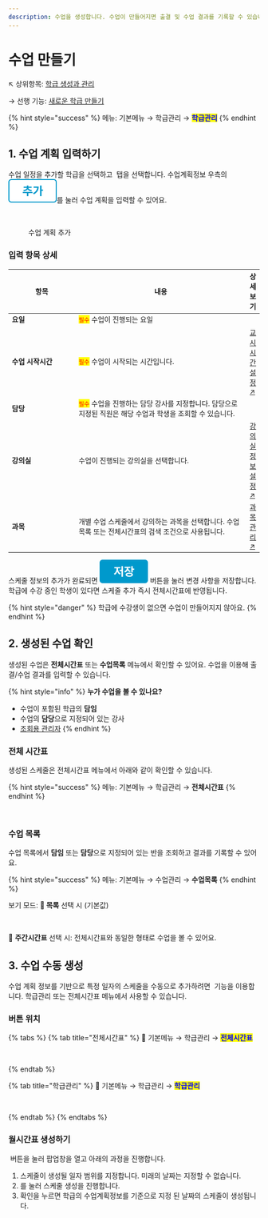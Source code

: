 ```yaml
---
description: 수업을 생성합니다. 수업이 만들어지면 출결 및 수업 결과를 기록할 수 있습니다.
---
```


# 수업 만들기

↖ 상위항목: [학급 생성과 관리](./)

→ 선행 기능: [새로운 학급 만들기](add-class.md)

{% hint style="success" %}
메뉴: 기본메뉴 → 학급관리 → <mark style="color:blue;">**학급관리**</mark>
{% endhint %}

## 1. 수업 계획 입력하기

수업 일정을 추가할 학급을 선택하고 <img src="../../.gitbook/assets/tab_수업계획정보.svg" alt="" data-size="line"> 탭을 선택합니다. 수업계획정보 우측의 <img src="../../.gitbook/assets/btn_추가.png" alt="" data-size="line">를 눌러 수업 계획을 입력할 수 있어요.

<figure><img src="../../.gitbook/assets/수업 계획 정보 입력.png" alt=""><figcaption><p>수업 계획 추가</p></figcaption></figure>

### 입력 항목 상세

<table><thead><tr><th width="150">항목</th><th width="417">내용</th><th>상세 보기</th></tr></thead><tbody><tr><td><strong>요일</strong></td><td><mark style="color:red;"><code>필수</code></mark> 수업이 진행되는 요일</td><td></td></tr><tr><td><strong>수업</strong> <strong>시작시간</strong></td><td><mark style="color:red;"><code>필수</code></mark> 수업이 시작되는 시간입니다. </td><td><a href="../class-setting/time.md">교시 시간 설정↗</a></td></tr><tr><td><strong>담당</strong></td><td><mark style="color:red;"><code>필수</code></mark> 수업을 진행하는 담당 강사를 지정합니다. 담당으로 지정된 직원은 해당 수업과 학생을 조회할 수 있습니다.</td><td></td></tr><tr><td><strong>강의실</strong></td><td>수업이 진행되는 강의실을 선택합니다.</td><td><a href="../class-setting/room.md">강의실 정보 설정↗</a></td></tr><tr><td><strong>과목</strong></td><td>개별 수업 스케줄에서 강의하는 과목을 선택합니다. 수업목록 또는 전체시간표의 검색 조건으로 사용됩니다.</td><td><a href="../class-setting/subject.md">과목 관리↗</a></td></tr></tbody></table>

스케줄 정보의 추가가 완료되면 <img src="../../.gitbook/assets/btn_save.png" alt="" data-size="line"> 버튼을 눌러 변경 사항을 저장합니다. 학급에 수강 중인 학생이 있다면 스케줄 추가 즉시 전체시간표에 반영됩니다.

{% hint style="danger" %}
학급에 수강생이 없으면 수업이 만들어지지 않아요.
{% endhint %}

## 2. 생성된 수업 확인

생성된 수업은 **전체시간표** 또는 **수업목록** 메뉴에서 확인할 수 있어요. 수업을 이용해 출결/수업 결과를 입력할 수 있습니다.

{% hint style="info" %}
**누가 수업을 볼 수 있나요?**

* 수업이 포함된 학급의 **담임**
* 수업의 **담당**으로 지정되어 있는 강사
* [조회용 관리자](../staff-basic/adding.md#5)
{% endhint %}

### 전체 시간표

생성된 스케줄은 전체시간표 메뉴에서 아래와 같이 확인할 수 있습니다.

{% hint style="success" %}
메뉴: 기본메뉴 → 학급관리 → **전체시간표**
{% endhint %}

<figure><img src="../../.gitbook/assets/수업보기_전체시간표.png" alt=""><figcaption></figcaption></figure>

### 수업 목록

수업 목록에서 **담임** 또는 **담당**으로 지정되어 있는 반을 조회하고 결과를 기록할 수 있어요.

{% hint style="success" %}
메뉴: 기본메뉴 → 수업관리 → **수업목록**
{% endhint %}

보기 모드: **🔘 목록** 선택 시 (기본값)

<figure><img src="../../.gitbook/assets/수업목록_목록형태.png" alt=""><figcaption></figcaption></figure>

🔘 **주간시간표** 선택 시: 전체시간표와 동일한 형태로 수업을 볼 수 있어요.

## 3. 수업 수동 생성

수업 계획 정보를 기반으로 특정 일자의 스케줄을 수동으로 추가하려면 <img src="../../.gitbook/assets/btn_월시간표생성.png" alt="" data-size="line"> 기능을 이용합니다. 학급관리 또는 전체시간표 메뉴에서 사용할 수 있습니다.

### 버튼 위치

{% tabs %}
{% tab title="전체시간표" %}
🧭️  기본메뉴 → 학급관리 → <mark style="color:blue;">**전체시간표**</mark>

<figure><img src="../../.gitbook/assets/전체시간표_월시간표생성.png" alt=""><figcaption></figcaption></figure>
{% endtab %}

{% tab title="학급관리" %}
🧭  기본메뉴 → 학급관리 → <mark style="color:blue;">**학급관리**</mark>

<figure><img src="../../.gitbook/assets/학급관리_월시간표생성.png" alt=""><figcaption></figcaption></figure>
{% endtab %}
{% endtabs %}

### 월시간표 생성하기

<img src="../../.gitbook/assets/btn_월시간표생성.png" alt="" data-size="line"> 버튼을 눌러 팝업창을 열고 아래의 과정을 진행합니다.

1. 스케줄이 생성될 일자 범위를 지정합니다. 미래의 날짜는 지정할 수 없습니다.
2. <img src="../../.gitbook/assets/btn_생성하기.png" alt="" data-size="line">를 눌러 스케줄 생성을 진행합니다.
3. 확인을 누르면 학급의 수업계획정보를 기준으로 지정 된 날짜의 스케줄이 생성됩니다.

<figure><img src="../../.gitbook/assets/월시간표생성.png" alt=""><figcaption></figcaption></figure>
